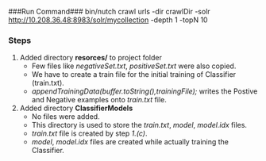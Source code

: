 
###Run Command###
bin/nutch crawl urls -dir crawlDir -solr http://10.208.36.48:8983/solr/mycollection -depth 1 -topN 10

### Steps ###
1. Added directory **resorces/** to project folder
    * Few files like *negativeSet.txt*, *positiveSet.txt* were also copied.
    * We have to create a train file for the initial training of Classifier (train.txt).
    * *appendTrainingData(buffer.toString(),trainingFile);* writes the Postive and Negative examples onto *train.txt* file.
2. Added directory **ClassifierModels**
    * No files were added.
    * This directory is used to store the *train.txt*, *model*, *model.idx* files.
    * *train.txt* file is created by step *1.(c)*.
    * *model*, *model.idx* files are created while actually training the Classifier.
